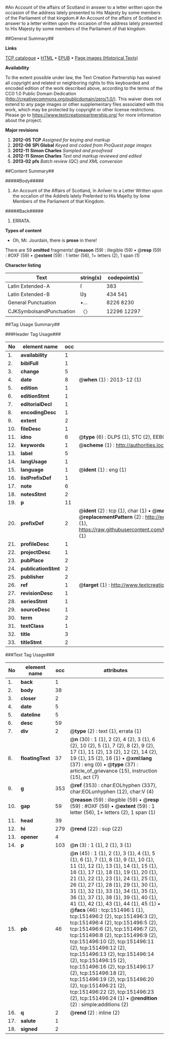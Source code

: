 #An Account of the affairs of Scotland in answer to a letter written upon the occasion of the address lately presented to His Majesty by some members of the Parliament of that kingdom.#
An Account of the affairs of Scotland in answer to a letter written upon the occasion of the address lately presented to His Majesty by some members of the Parliament of that kingdom.

##General Summary##

**Links**

[TCP catalogue](http://www.ota.ox.ac.uk/tcp/)  • 
[HTML](http://tei.it.ox.ac.uk/tcp/Texts-HTML/free/A75/A75208.html)  • 
[EPUB](http://tei.it.ox.ac.uk/tcp/Texts-EPUB/free/A75/A75208.epub) • 
[Page images (Historical Texts)](https://historicaltexts.jisc.ac.uk/eebo-43077435e)

**Availability**

To the extent possible under law, the Text Creation Partnership has waived all copyright and related or neighboring rights to this keyboarded and encoded edition of the work described above, according to the terms of the CC0 1.0 Public Domain Dedication (http://creativecommons.org/publicdomain/zero/1.0/). This waiver does not extend to any page images or other supplementary files associated with this work, which may be protected by copyright or other license restrictions. Please go to https://www.textcreationpartnership.org/ for more information about the project.

**Major revisions**

1. __2012-05__ __TCP__ *Assigned for keying and markup*
1. __2012-06__ __SPi Global__ *Keyed and coded from ProQuest page images*
1. __2012-11__ __Simon Charles__ *Sampled and proofread*
1. __2012-11__ __Simon Charles__ *Text and markup reviewed and edited*
1. __2013-02__ __pfs__ *Batch review (QC) and XML conversion*

##Content Summary##

#####Body#####

1. An Account of the Affairs of Scotland, In Anſwer to a Letter Written upon the occaſion of the Addreſs lately Preſented to His Majeſty by ſome Members of the Parliament of that Kingdom.

#####Back#####

1. ERRATA.

**Types of content**

  * Oh, Mr. Jourdain, there is **prose** in there!

There are 59 **omitted** fragments! 
 @__reason__ (59) : illegible (59)  •  @__resp__ (59) : #OXF (59)  •  @__extent__ (59) : 1 letter (56), 1+ letters (2), 1 span (1)

**Character listing**


|Text|string(s)|codepoint(s)|
|---|---|---|
|Latin Extended-A|ſ|383|
|Latin Extended-B|Ʋȝ|434 541|
|General Punctuation|•…|8226 8230|
|CJKSymbolsandPunctuation|〈〉|12296 12297|

##Tag Usage Summary##

###Header Tag Usage###

|No|element name|occ|attributes|
|---|---|---|---|
|1.|__availability__|1||
|2.|__biblFull__|1||
|3.|__change__|5||
|4.|__date__|8| @__when__ (1) : 2013-12 (1)|
|5.|__edition__|1||
|6.|__editionStmt__|1||
|7.|__editorialDecl__|1||
|8.|__encodingDesc__|1||
|9.|__extent__|2||
|10.|__fileDesc__|1||
|11.|__idno__|6| @__type__ (6) : DLPS (1), STC (2), EEBO-CITATION (1), OCLC (1), VID (1)|
|12.|__keywords__|1| @__scheme__ (1) : http://authorities.loc.gov/ (1)|
|13.|__label__|5||
|14.|__langUsage__|1||
|15.|__language__|1| @__ident__ (1) : eng (1)|
|16.|__listPrefixDef__|1||
|17.|__note__|6||
|18.|__notesStmt__|2||
|19.|__p__|11||
|20.|__prefixDef__|2| @__ident__ (2) : tcp (1), char (1)  •  @__matchPattern__ (2) : ([0-9\-]+):([0-9IVX]+) (1), (.+) (1)  •  @__replacementPattern__ (2) : http://eebo.chadwyck.com/downloadtiff?vid=$1&page=$2 (1), https://raw.githubusercontent.com/textcreationpartnership/Texts/master/tcpchars.xml#$1 (1)|
|21.|__profileDesc__|1||
|22.|__projectDesc__|1||
|23.|__pubPlace__|2||
|24.|__publicationStmt__|2||
|25.|__publisher__|2||
|26.|__ref__|1| @__target__ (1) : http://www.textcreationpartnership.org/docs/. (1)|
|27.|__revisionDesc__|1||
|28.|__seriesStmt__|1||
|29.|__sourceDesc__|1||
|30.|__term__|2||
|31.|__textClass__|1||
|32.|__title__|3||
|33.|__titleStmt__|2||


###Text Tag Usage###

|No|element name|occ|attributes|
|---|---|---|---|
|1.|__back__|1||
|2.|__body__|38||
|3.|__closer__|2||
|4.|__date__|5||
|5.|__dateline__|5||
|6.|__desc__|59||
|7.|__div__|2| @__type__ (2) : text (1), errata (1)|
|8.|__floatingText__|37| @__n__ (30) : 1 (1), 2 (2), 4 (2), 3 (1), 6 (2), 10 (2), 5 (1), 7 (2), 8 (2), 9 (2), 17 (1), 11 (2), 13 (2), 12 (2), 14 (2), 19 (1), 15 (2), 16 (1)  •  @__xml:lang__ (37) : eng (0)  •  @__type__ (37) : article_of_grievance (15), instruction (15), act (7)|
|9.|__g__|353| @__ref__ (353) : char:EOLhyphen (337), char:EOLunhyphen (12), char:V (4)|
|10.|__gap__|59| @__reason__ (59) : illegible (59)  •  @__resp__ (59) : #OXF (59)  •  @__extent__ (59) : 1 letter (56), 1+ letters (2), 1 span (1)|
|11.|__head__|39||
|12.|__hi__|279| @__rend__ (22) : sup (22)|
|13.|__opener__|4||
|14.|__p__|103| @__n__ (3) : 1 (1), 2 (1), 3 (1)|
|15.|__pb__|46| @__n__ (45) : 1 (1), 2 (1), 3 (1), 4 (1), 5 (1), 6 (1), 7 (1), 8 (1), 9 (1), 10 (1), 11 (1), 12 (1), 13 (1), 14 (1), 15 (1), 16 (1), 17 (1), 18 (1), 19 (1), 20 (1), 21 (1), 22 (1), 23 (1), 24 (1), 25 (1), 26 (1), 27 (1), 28 (1), 29 (1), 30 (1), 31 (1), 32 (1), 33 (1), 34 (1), 35 (1), 36 (1), 37 (1), 38 (1), 39 (1), 40 (1), 41 (1), 42 (1), 43 (1), 44 (1), 45 (1)  •  @__facs__ (46) : tcp:151496:1 (1), tcp:151496:2 (2), tcp:151496:3 (2), tcp:151496:4 (2), tcp:151496:5 (2), tcp:151496:6 (2), tcp:151496:7 (2), tcp:151496:8 (2), tcp:151496:9 (2), tcp:151496:10 (2), tcp:151496:11 (2), tcp:151496:12 (2), tcp:151496:13 (2), tcp:151496:14 (2), tcp:151496:15 (2), tcp:151496:16 (2), tcp:151496:17 (2), tcp:151496:18 (2), tcp:151496:19 (2), tcp:151496:20 (2), tcp:151496:21 (2), tcp:151496:22 (2), tcp:151496:23 (2), tcp:151496:24 (1)  •  @__rendition__ (2) : simple:additions (2)|
|16.|__q__|2| @__rend__ (2) : inline (2)|
|17.|__salute__|1||
|18.|__signed__|2||
